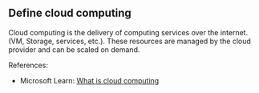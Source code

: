 ## Define cloud computing

Cloud computing is the delivery of computing services over the internet. (VM, Storage, services, etc.). These resources are managed by the cloud provider and can be scaled on demand.

References:

* Microsoft Learn: [What is cloud computing](https://learn.microsoft.com/en-us/training/modules/describe-cloud-compute/3-what-cloud-compute)